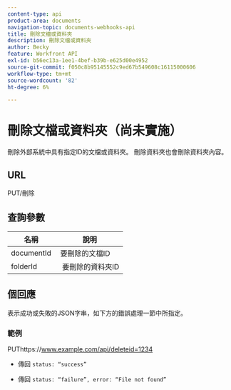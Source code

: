 ```yaml
---
content-type: api
product-area: documents
navigation-topic: documents-webhooks-api
title: 刪除文檔或資料夾
description: 刪除文檔或資料夾
author: Becky
feature: Workfront API
exl-id: b56ec13a-1ee1-4bef-b39b-e625d00e4952
source-git-commit: f050c8b95145552c9ed67b549608c16115000606
workflow-type: tm+mt
source-wordcount: '82'
ht-degree: 6%

---
```



# 刪除文檔或資料夾（尚未實施）

刪除外部系統中具有指定ID的文檔或資料夾。 刪除資料夾也會刪除資料夾內容。

## URL

PUT/刪除

## 查詢參數

| 名稱  | 說明 |
|---|---|
| documentId  | 要刪除的文檔ID |
| folderId  |  要刪除的資料夾ID |



## 個回應

表示成功或失敗的JSON字串，如下方的錯誤處理一節中所指定。

### 範例

PUThttps://www.example.com/api/deleteid=1234
* 傳回 `status: “success”`

* 傳回 `status: “failure”, error: “File not found”`
